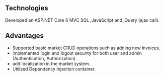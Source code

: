 ## Technologies
 Developed an ASP.NET Core 6 MVC SQL ,JavaScript and jQuery (ajax call).
 
## Advantages
- Supported basic market CRUD operations such as adding new invoices.
- Implemented login and logout security for both user and admin (Authentication, Authorization).
- add localization in the market system.
- Utilized Dependency Injection container.
